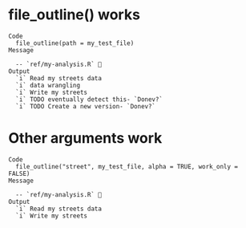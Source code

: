 # file_outline() works

    Code
      file_outline(path = my_test_file)
    Message
      
      -- `ref/my-analysis.R` 🦐 
    Output
      `i` Read my streets data 
      `i` data wrangling
      `i` Write my streets 
      `i` TODO eventually detect this- `Donev?`
      `i` TODO Create a new version- `Donev?`

# Other arguments work

    Code
      file_outline("street", my_test_file, alpha = TRUE, work_only = FALSE)
    Message
      
      -- `ref/my-analysis.R` 🦐 
    Output
      `i` Read my streets data 
      `i` Write my streets 


